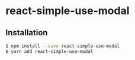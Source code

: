 # react-simple-use-modal

## Installation

```bash
$ npm install --save react-simple-use-modal
$ yarn add react-simple-use-modal
```
